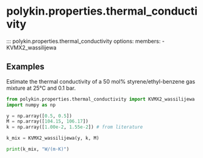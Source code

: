 # polykin.properties.thermal_conductivity

::: polykin.properties.thermal_conductivity
    options:
        members:
            - KVMX2_wassilijewa

## Examples

Estimate the thermal conductivity of a 50 mol% styrene/ethyl-benzene gas mixture at 25°C and
0.1 bar.

```python exec="on" source="console"
from polykin.properties.thermal_conductivity import KVMX2_wassilijewa
import numpy as np

y = np.array([0.5, 0.5])
M = np.array([104.15, 106.17])
k = np.array([1.00e-2, 1.55e-2]) # from literature

k_mix = KVMX2_wassilijewa(y, k, M)

print(k_mix, "W/(m·K)")
```
